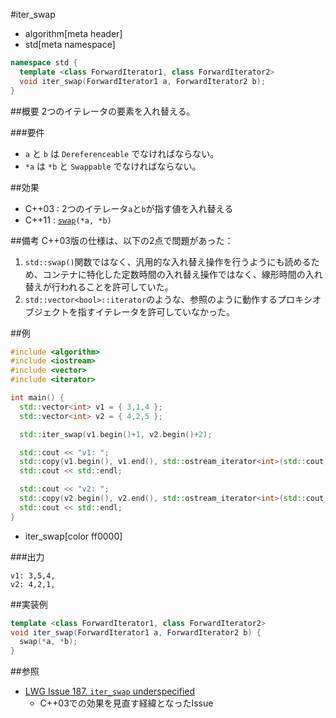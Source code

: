#iter_swap
* algorithm[meta header]
* std[meta namespace]

```cpp
namespace std {
  template <class ForwardIterator1, class ForwardIterator2>
  void iter_swap(ForwardIterator1 a, ForwardIterator2 b);
}
```

##概要
2つのイテレータの要素を入れ替える。


###要件
- `a` と `b` は `Dereferenceable` でなければならない。
- `*a` は `*b` と `Swappable` でなければならない。


##効果
- C++03 : 2つのイテレータ`a`と`b`が指す値を入れ替える
- C++11 : [`swap`](/reference/utility/swap.md)`(*a, *b)`


##備考
C++03版の仕様は、以下の2点で問題があった：

1. `std::swap()`関数ではなく、汎用的な入れ替え操作を行うようにも読めるため、コンテナに特化した定数時間の入れ替え操作ではなく、線形時間の入れ替えが行われることを許可していた。
2. `std::vector<bool>::iterator`のような、参照のように動作するプロキシオブジェクトを指すイテレータを許可していなかった。


##例
```cpp
#include <algorithm>
#include <iostream>
#include <vector>
#include <iterator>

int main() {
  std::vector<int> v1 = { 3,1,4 };
  std::vector<int> v2 = { 4,2,5 };

  std::iter_swap(v1.begin()+1, v2.begin()+2);

  std::cout << "v1: ";
  std::copy(v1.begin(), v1.end(), std::ostream_iterator<int>(std::cout, ","));
  std::cout << std::endl;

  std::cout << "v2: ";
  std::copy(v2.begin(), v2.end(), std::ostream_iterator<int>(std::cout, ","));
  std::cout << std::endl;
}
```
* iter_swap[color ff0000]

###出力
```
v1: 3,5,4,
v2: 4,2,1,
```


##実装例
```cpp
template <class ForwardIterator1, class ForwardIterator2>
void iter_swap(ForwardIterator1 a, ForwardIterator2 b) {
  swap(*a, *b);
}
```


##参照
- [LWG Issue 187. `iter_swap` underspecified](http://www.open-std.org/jtc1/sc22/wg21/docs/lwg-defects.html#187)
    - C++03での効果を見直す経緯となったIssue

